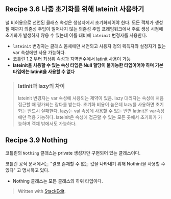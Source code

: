
## Recipe 3.6 나중 초기화를 위해 lateinit 사용하기

널 비허용으로 선언된 클래스 속성은 생성자에서 초기화되어야 한다. 
모든 객체가 생성 될 때까지 의존성 주입이 일어나지 않는 의존성 주입 프레임워크에서 주로 생성 시점에 초기화가 발생하지 않응 수 있는데 이를 대비해 ```lateinit``` 변경자를 사용한다.

* ```lateinit``` 변경자는 클래스 몸체에만 서언되고 사용자 정의 획득자와 설정자가 없는 var 속성에만 사용 가능하다.
* 코틀린 1.2 부터 최상위 속성과 지역변수에서 latinit 사용이 가능
* **lateinit을 사용할 수 있는 속성 타입은 Null 할당이 불가능한 타입이어야 하며 기본 타입에는 latinit을 사용할 수 없다**

> ### latinit과 lazy의 차이
> lateinit 변경자는 var 속성에 사용되는 제약이 있음. lazy 대리자는 속성에 처음 접근할 때 평가되는 람다를 받는다.
> 초기화 비용이 높은데 lazy를 사용하면 초기화는 반드시 실패한다.
> lazy는 val 속성에 사용할 수 있는 반면 latinit은 var속성에만 적용 가능하다.
> lateinit은 속성에 접근할 수 있는 모든 곳에서 초기화가 가능하며 객체 밖에서도 가능하다.


## Recipe 3.9 Nothing

코틀린의 ```Nothing``` 클래스는 private 생성자만 구현되어 있는 클래스이다.

코틀린 공식 문서에서는 "결코 존재할 수 없는 값을 나타내기 위해 Nothint을 사용할 수 있다" 고 명시하고 있다.

* Nothing 클래스는 모든 클래스의 하위 타입이다.

> Written with [StackEdit](https://stackedit.io/).
<!--stackedit_data:
eyJoaXN0b3J5IjpbLTE2NTEwMzA2MzldfQ==
-->